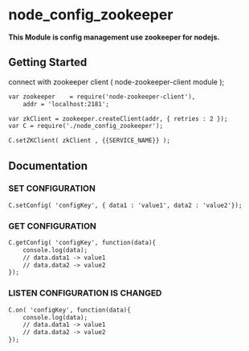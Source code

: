 node_config_zookeeper
=====================

**This Module is config management use zookeeper for nodejs.**

## Getting Started 
connect with zookeeper client ( node-zookeeper-client module );

```html
var zookeeper    = require('node-zookeeper-client'),
    addr = 'localhost:2181';

var zkClient = zookeeper.createClient(addr, { retries : 2 });
var C = require('./node_config_zookeeper');

C.setZKClient( zkClient , {{SERVICE_NAME}} );
```

## Documentation

### SET CONFIGURATION

```html
C.setConfig( 'configKey', { data1 : 'value1', data2 : 'value2'});
```
### GET CONFIGURATION

```html
C.getConfig( 'configKey', function(data){
    console.log(data);
    // data.data1 -> value1
    // data.data2 -> value2
});
```
### LISTEN CONFIGURATION IS CHANGED

```html
C.on( 'configKey', function(data){
    console.log(data);
    // data.data1 -> value1
    // data.data2 -> value2
});
```


